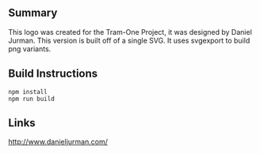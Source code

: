 ## Summary
This logo was created for the Tram-One Project, it was designed by Daniel Jurman.
This version is built off of a single SVG. It uses svgexport to build png variants.

## Build Instructions
```
npm install
npm run build
```

## Links
http://www.danieljurman.com/
